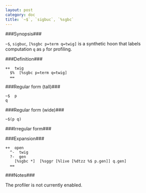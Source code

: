 ```yaml
---
layout: post
category: doc
title: `~$`, `sigbuc`, `%sgbc`
---
```


###Synopsis###

`~$`, `sigbuc`, `[%sgbc p=term q=twig]` is a synthetic hoon that
labels computation `q` as `p` for profiling.

###Definition###

    ++  twig  
      $%  [%sgbc p=term q=twig]
      ==

###Regular form (tall)###

    ~$  p
    q

###Regular form (wide)###

    ~$(p q)

###Irregular form###

###Expansion###
    
    ++  open
      ^-  twig
      ?-  gen
        [%sgbc *]  [%sggr [%live [%dtzz %$ p.gen]] q.gen]
      ==

###Notes###

The profiler is not currently enabled.
